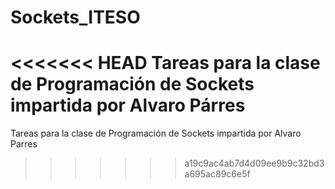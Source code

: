Sockets_ITESO
=============

<<<<<<< HEAD
Tareas para la clase de Programación de Sockets impartida por Alvaro Párres
=======
Tareas para la clase de Programación de Sockets impartida por Alvaro Parres
>>>>>>> a19c9ac4ab7d4d09ee9b9c32bd3a695ac89c6e5f

